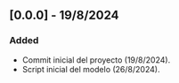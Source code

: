 ## [0.0.0] - 19/8/2024

### Added 

- Commit inicial del proyecto (19/8/2024).
- Script inicial del modelo (26/8/2024).
